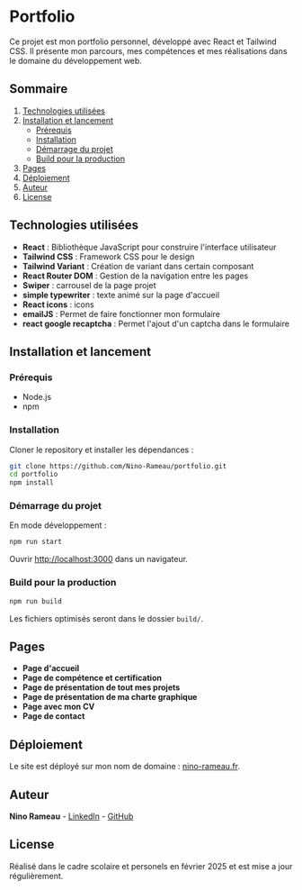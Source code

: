 # Portfolio

Ce projet est mon portfolio personnel, développé avec React et Tailwind CSS. Il présente mon parcours, mes compétences et mes réalisations dans le domaine du développement web.

## Sommaire

1. [Technologies utilisées](#technologies-utilisées)
2. [Installation et lancement](#installation-et-lancement)
   - [Prérequis](#prérequis)
   - [Installation](#installation)
   - [Démarrage du projet](#démarrage-du-projet)
   - [Build pour la production](#build-pour-la-production)
3. [Pages](#pages)
4. [Déploiement](#déploiement)
5. [Auteur](#auteur)
6. [License](#License)

## Technologies utilisées

- **React** : Bibliothèque JavaScript pour construire l'interface utilisateur
- **Tailwind CSS** : Framework CSS pour le design
- **Tailwind Variant** : Création de variant dans certain composant
- **React Router DOM** : Gestion de la navigation entre les pages
- **Swiper** : carrousel de la page projet
- **simple typewriter** : texte animé sur la page d'accueil
- **React icons** : icons
- **emailJS** : Permet de faire fonctionner mon formulaire
- **react google recaptcha** : Permet l'ajout d'un captcha dans le formulaire

## Installation et lancement

### Prérequis

- Node.js
- npm

### Installation

Cloner le repository et installer les dépendances :

```sh
git clone https://github.com/Nino-Rameau/portfolio.git
cd portfolio
npm install
```

### Démarrage du projet

En mode développement :

```sh
npm run start
```

Ouvrir [http://localhost:3000](http://localhost:3000) dans un navigateur.

### Build pour la production

```sh
npm run build
```

Les fichiers optimisés seront dans le dossier `build/`.

## Pages

- **Page d'accueil**
- **Page de compétence et certification**
- **Page de présentation de tout mes projets**
- **Page de présentation de ma charte graphique**
- **Page avec mon CV**
- **Page de contact**

## Déploiement

Le site est déployé sur mon nom de domaine : [nino-rameau.fr](https://nino-rameau.fr).


## Auteur

**Nino Rameau** - [LinkedIn](https://www.linkedin.com/in/nino-rameau-1a0636332/) - [GitHub](https://github.com/Nino-Rameau)

## License

Réalisé dans le cadre scolaire et personels en février 2025 et est mise a jour régulièrement.

